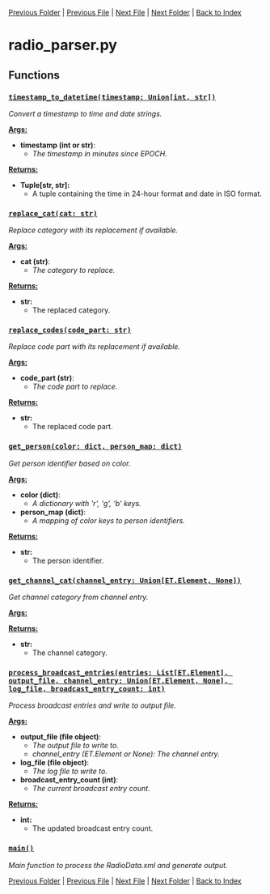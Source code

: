 [Previous Folder](../objects/components.md) | [Previous File](outfit_parser.md) | [Next File](recipe_parser.md) | [Next Folder](../recipes/craft_recipes.md) | [Back to Index](../../index.md)

# radio_parser.py

## Functions

### [`timestamp_to_datetime(timestamp: Union[int, str])`](https://github.com/Vaileasys/pz-wiki_parser/blob/main/scripts/parser/radio_parser.py#L41)

_Convert a timestamp to time and date strings._

<ins>**Args:**</ins>
  - **timestamp (int or str)**:
      - _The timestamp in minutes since EPOCH._

<ins>**Returns:**</ins>
  - **Tuple[str, str]:**
      - A tuple containing the time in 24-hour format and date in ISO format.
### [`replace_cat(cat: str)`](https://github.com/Vaileasys/pz-wiki_parser/blob/main/scripts/parser/radio_parser.py#L58)

_Replace category with its replacement if available._

<ins>**Args:**</ins>
  - **cat (str)**:
      - _The category to replace._

<ins>**Returns:**</ins>
  - **str:**
      - The replaced category.
### [`replace_codes(code_part: str)`](https://github.com/Vaileasys/pz-wiki_parser/blob/main/scripts/parser/radio_parser.py#L70)

_Replace code part with its replacement if available._

<ins>**Args:**</ins>
  - **code_part (str)**:
      - _The code part to replace._

<ins>**Returns:**</ins>
  - **str:**
      - The replaced code part.
### [`get_person(color: dict, person_map: dict)`](https://github.com/Vaileasys/pz-wiki_parser/blob/main/scripts/parser/radio_parser.py#L82)

_Get person identifier based on color._

<ins>**Args:**</ins>
  - **color (dict)**:
      - _A dictionary with 'r', 'g', 'b' keys._
  - **person_map (dict)**:
      - _A mapping of color keys to person identifiers._

<ins>**Returns:**</ins>
  - **str:**
      - The person identifier.
### [`get_channel_cat(channel_entry: Union[ET.Element, None])`](https://github.com/Vaileasys/pz-wiki_parser/blob/main/scripts/parser/radio_parser.py#L100)

_Get channel category from channel entry._

<ins>**Args:**</ins>

<ins>**Returns:**</ins>
  - **str:**
      - The channel category.
### [`process_broadcast_entries(entries: List[ET.Element], output_file, channel_entry: Union[ET.Element, None], log_file, broadcast_entry_count: int)`](https://github.com/Vaileasys/pz-wiki_parser/blob/main/scripts/parser/radio_parser.py#L118)

_Process broadcast entries and write to output file._

<ins>**Args:**</ins>
  - **output_file (file object)**:
      - _The output file to write to._
      - _channel_entry (ET.Element or None): The channel entry._
  - **log_file (file object)**:
      - _The log file to write to._
  - **broadcast_entry_count (int)**:
      - _The current broadcast entry count._

<ins>**Returns:**</ins>
  - **int:**
      - The updated broadcast entry count.
### [`main()`](https://github.com/Vaileasys/pz-wiki_parser/blob/main/scripts/parser/radio_parser.py#L203)

_Main function to process the RadioData.xml and generate output._


[Previous Folder](../objects/components.md) | [Previous File](outfit_parser.md) | [Next File](recipe_parser.md) | [Next Folder](../recipes/craft_recipes.md) | [Back to Index](../../index.md)
